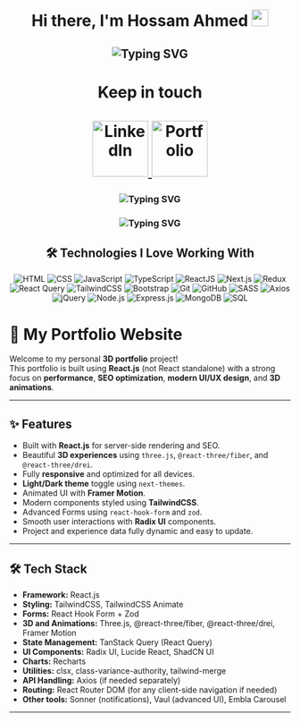 <h1 align="center">
  Hi there, I'm Hossam Ahmed
  <img src="https://media.giphy.com/media/hvRJCLFzcasrR4ia7z/giphy.gif" width="30px">
</h1>
<h2 align="center">
  <img src="https://readme-typing-svg.demolab.com?font=Fira+Code&duration=3000&pause=500&color=009688&width=635&lines=Freelance+Software+Developer+from+Egypt;Passionate+about+Front-End+Development&size=30" alt="Typing SVG" />
</h2>
<h1 align="center">Keep in touch
<br/>
<br/>
  <a href="https://www.linkedin.com/in/hossam-ahmed-1891bb204/" target="_blank">
    <img src="https://img.shields.io/badge/linkedin-%230177B5?style=flat&logo=linkedin&logoColor=white" alt="LinkedIn" width="100">
  </a
  <a href="https://hossam-ahmed-portfolio.vercel.app/" target="_blank">
    <img src="https://img.shields.io/badge/portfolio-%23000000?style=flat&logo=web&logoColor=white&labelColor=009688" alt="Portfolio" width="100">
  </a>
</h1>
 
<h3 align="center">
  <img align="center" src="https://readme-typing-svg.demolab.com?font=Fira+Code&size=24&duration=5000&pause=500&color=ff9800&width=1100&lines=I’m+a+Front-End+developer%2C+passionate+about+transforming+static+web+design+into+code+and+interactive+user-interface+%F0%9F%9A%80" alt="Typing SVG"/>
</h3>

<h3 align="center">
  <img align="center" src="https://readme-typing-svg.demolab.com?font=Fira+Code&size=24&duration=4000&pause=5000&color=&width=1100&lines=passionate+about+transforming+static+design+into+interactive+user-interface" alt="Typing SVG"/>
</h3>

<h2 align="center">🛠️ Technologies I Love Working With</h2>
<p align="center">
  <img src="https://img.shields.io/badge/HTML-%23E44D26?style=for-the-badge&logo=html5&logoColor=white" alt="HTML">
  <img src="https://img.shields.io/badge/CSS-%231572B6?style=for-the-badge&logo=css3&logoColor=white" alt="CSS">
  <img src="https://img.shields.io/badge/JavaScript-%23F7DF1E?style=for-the-badge&logo=javascript&logoColor=black" alt="JavaScript">
  <img src="https://img.shields.io/badge/TypeScript-%23007ACC?style=for-the-badge&logo=typescript&logoColor=white" alt="TypeScript">
  <img src="https://img.shields.io/badge/ReactJS-%2361DAFB?style=for-the-badge&logo=react&logoColor=black" alt="ReactJS">
  <img src="https://img.shields.io/badge/Next.js-%23000000?style=for-the-badge&logo=next.js&logoColor=white" alt="Next.js">
  <img src="https://img.shields.io/badge/Redux-%23764ABC?style=for-the-badge&logo=redux&logoColor=white" alt="Redux">
  <img src="https://img.shields.io/badge/React%20Query-%23FF4154?style=for-the-badge&logo=react-query&logoColor=white" alt="React Query">
  <img src="https://img.shields.io/badge/TailwindCSS-%2338B2AC?style=for-the-badge&logo=tailwind-css&logoColor=white" alt="TailwindCSS">
  <img src="https://img.shields.io/badge/Bootstrap-%23563D7C?style=for-the-badge&logo=bootstrap&logoColor=white" alt="Bootstrap">
  <img src="https://img.shields.io/badge/Git-%23F05032?style=for-the-badge&logo=git&logoColor=white" alt="Git">
  <img src="https://img.shields.io/badge/GitHub-%23181717?style=for-the-badge&logo=github&logoColor=white" alt="GitHub">
  <img src="https://img.shields.io/badge/SASS-%23CC6699?style=for-the-badge&logo=sass&logoColor=white" alt="SASS">
  <img src="https://img.shields.io/badge/Axios-%235A29E4?style=for-the-badge&logo=axios&logoColor=white" alt="Axios">
  <img src="https://img.shields.io/badge/jQuery-%230769AD?style=for-the-badge&logo=jquery&logoColor=white" alt="jQuery">
  <img src="https://img.shields.io/badge/Node.js-%23339933?style=for-the-badge&logo=node.js&logoColor=white" alt="Node.js">
  <img src="https://img.shields.io/badge/Express.js-%23000000?style=for-the-badge&logo=express&logoColor=white" alt="Express.js">
  <img src="https://img.shields.io/badge/MongoDB-%2347A248?style=for-the-badge&logo=mongodb&logoColor=white" alt="MongoDB">
  <img src="https://img.shields.io/badge/SQL-%2300C7B7?style=for-the-badge&logo=postgresql&logoColor=white" alt="SQL">
</p>

# 🚀 My Portfolio Website

Welcome to my personal **3D portfolio** project!  
This portfolio is built using **React.js** (not React standalone) with a strong focus on **performance**, **SEO optimization**, **modern UI/UX design**, and **3D animations**.

---

## ✨ Features

- Built with **React.js** for server-side rendering and SEO.
- Beautiful **3D experiences** using `three.js`, `@react-three/fiber`, and `@react-three/drei`.
- Fully **responsive** and optimized for all devices.
- **Light/Dark theme** toggle using `next-themes`.
- Animated UI with **Framer Motion**.
- Modern components styled using **TailwindCSS**.
- Advanced Forms using `react-hook-form` and `zod`.
- Smooth user interactions with **Radix UI** components.
- Project and experience data fully dynamic and easy to update.

---

## 🛠️ Tech Stack

- **Framework:** React.js
- **Styling:** TailwindCSS, TailwindCSS Animate
- **Forms:** React Hook Form + Zod
- **3D and Animations:** Three.js, @react-three/fiber, @react-three/drei, Framer Motion
- **State Management:** TanStack Query (React Query)
- **UI Components:** Radix UI, Lucide React, ShadCN UI
- **Charts:** Recharts
- **Utilities:** clsx, class-variance-authority, tailwind-merge
- **API Handling:** Axios (if needed separately)
- **Routing:** React Router DOM (for any client-side navigation if needed)
- **Other tools:** Sonner (notifications), Vaul (advanced UI), Embla Carousel

---
